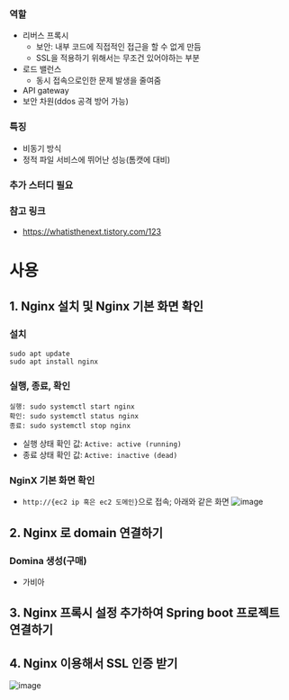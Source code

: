 ### 역할
- 리버스 프록시
  - 보안: 내부 코드에 직접적인 접근을 할 수 없게 만듬
  - SSL을 적용하기 위해서는 무조건 있어야하는 부분
- 로드 밸런스
  - 동시 접속으로인한 문제 발생을 줄여줌
- API gateway
- 보안 차원(ddos 공격 방어 가능)

### 특징
- 비동기 방식
- 정적 파일 서비스에 뛰어난 성능(톰캣에 대비)

### 추가 스터디 필요

### 참고 링크
- https://whatisthenext.tistory.com/123


# 사용

## 1. Nginx 설치 및 Nginx 기본 화면 확인
### 설치
  ```
  sudo apt update
  sudo apt install nginx
  ```
### 실행, 종료, 확인
  ```
  실행: sudo systemctl start nginx
  확인: sudo systemctl status nginx
  종료: sudo systemctl stop nginx
  ```
  - 실행 상태 확인 값: `Active: active (running)`
  - 종료 상태 확인 값: `Active: inactive (dead)`

### NginX 기본 화면 확인
  - `http://{ec2 ip 혹은 ec2 도메인}`으로 접속; 아래와 같은 화면
    ![image](https://github.com/hso8706/Useful/assets/103169947/7d7311f5-2300-4eef-a538-b3a8adde6da6)

## 2. Nginx 로 domain 연결하기
### Domina 생성(구매)
- 가비아 


## 3. Nginx 프록시 설정 추가하여 Spring boot 프로젝트 연결하기

## 4. Nginx 이용해서 SSL 인증 받기
  ![image](https://github.com/hso8706/Useful/assets/103169947/0db1648e-71f2-4d70-89ab-ee50779d67c5)